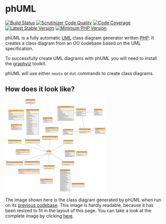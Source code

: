 # phUML

[![Build Status][7]][8]
[![Scrutinizer Code Quality][9]][10]
[![Code Coverage][11]][12]
[![Latest Stable Version][13]][14]
[![Minimum PHP Version][15]][16]


phUML is a fully automatic [UML][1] class diagram generator written [PHP][2].
It creates a class diagram from an OO codebase based on the UML specification.

To successfully create UML diagrams with phUML you will need to install the [graphviz][3] toolkit.

phUML will use either `neato` or `dot` commands to create class diagrams.

## How does it look like?

[![UML Diagram][4]][5]

The image shown here is the class diagram generated by phUML when run on its [previous codebase][6].
This image is hardly readable, because it has been resized to fit in the layout of this page.
You can take a look at the complete image by clicking [here][5].

[1]: http://en.wikipedia.org/wiki/Unified_Modeling_Language
[2]: http://php.net
[3]: http://www.graphviz.org
[4]: docs/phuml-example-thumbnail.png
[5]: docs/phuml-example.png
[6]: https://github.com/jakobwesthoff/phuml/tree/master/src
[7]: https://travis-ci.org/MontealegreLuis/phuml.svg?branch=master
[8]: https://travis-ci.org/MontealegreLuis/phuml
[9]: https://scrutinizer-ci.com/g/MontealegreLuis/phuml/badges/quality-score.png?b=master
[10]: https://scrutinizer-ci.com/g/MontealegreLuis/phuml/?branch=master
[11]: https://scrutinizer-ci.com/g/MontealegreLuis/phuml/badges/coverage.png?b=master
[12]: https://scrutinizer-ci.com/g/MontealegreLuis/phuml/?branch=master
[13]: https://img.shields.io/packagist/v/phuml/phuml.svg?style=flat-square
[14]: https://packagist.org/packages/phuml/phuml
[15]: https://img.shields.io/badge/php-%3E%3D%207.1-8892BF.svg?style=flat-square
[16]: https://php.net/

